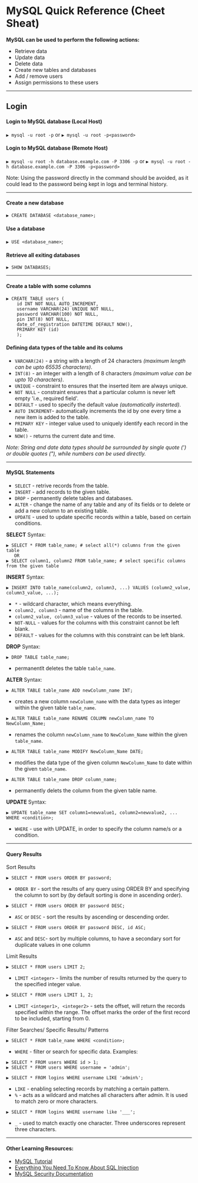 # MySQL Quick Reference (Cheet Sheat)

**MySQL can be used to perform the following actions:**
- Retrieve data
- Update data
- Delete data
- Create new tables and databases
- Add / remove users
- Assign permissions to these users

---
## Login

#### Login to MySQL database (Local Host)
`▶ mysql -u root -p` or `▶ mysql -u root -p<password>`

#### Login to MySQL database (Remote Host)
`▶ mysql -u root -h database.example.com -P 3306 -p` or `▶ mysql -u root -h database.example.com -P 3306 -p<password>`

Note: Using the password directly in the command should be avoided, as it could lead to the password being kept in logs and terminal history.

---

#### Create a new database
`▶ CREATE DATABASE <database_name>;`

#### Use a database
`▶ USE <database_name>`;

#### Retrieve all exiting databases
`▶ SHOW DATABASES;`
 
---

#### Create a table with some columns
```
▶ CREATE TABLE users (
    id INT NOT NULL AUTO_INCREMENT,
    username VARCHAR(24) UNIQUE NOT NULL,
    password VARCHAR(100) NOT NULL,
    pin INT(8) NOT NULL,
    date_of_registration DATETIME DEFAULT NOW(),
    PRIMARY KEY (id)
    );
```

#### Defining data types of the table and its colums
 - `VARCHAR(24)` - a string with a length of 24 characters *(maximum length can be upto 65535 characters)*.
 - `INT(8)` - an integer with a length of 8 characters *(maximum value can be upto 10 characters)*.
 - `UNIQUE` - constraint to ensures that the inserted item are always unique.
 - `NOT NULL` - constraint ensures that a particular column is never left empty 'i.e., required field'.
 - `DEFAULT` - used to specify the default value *(automatically insterted)*.
 - `AUTO INCREMENT`- automatically increments the id by one every time a new item is added to the table.
 - `PRIMARY KEY` - integer value used to uniquely identify each record in the table.
 - `NOW()` - returns the current date and time.

*Note: String and date data types should be surrounded by single quote (') or double quotes ("), while numbers can be used directly.*

---

#### MySQL Statements
- `SELECT` - retrive records from the table.
- `INSERT` - add records to the given table.
- `DROP` - permanently delete tables and databases.
- `ALTER` - change the name of any table and any of its fields or to delete or add a new column to an existing table.
- `UPDATE` - used to update specific records within a table, based on certain conditions.

**SELECT** Syntax:
```
▶ SELECT * FROM table_name; # select all(*) columns from the given table
   OR
▶ SELECT column1, column2 FROM table_name; # select specific columns from the given table
```

**INSERT** Syntax:
```
▶ INSERT INTO table_name(column2, column3, ...) VALUES (column2_value, column3_value, ...);
```
- `*` - wildcard character, which means everything.
- `column2, column3` - name of the columns in the table.
- `column2_value, column3_value` - values of the records to be inserted.
- `NOT-NULL` - values for the columns with this constraint cannot be left blank.
- `DEFAULT` - values for the columns with this constraint can be left blank.


**DROP** Syntax:
```
▶ DROP TABLE table_name;
```
- permanentlt deletes the table `table_name`.

**ALTER** Syntax:
```
▶ ALTER TABLE table_name ADD newColumn_name INT;
```
- creates a new column `newColumn_name` with the data types as integer within the given table `table_name`.

```
▶ ALTER TABLE table_name RENAME COLUMN newColumn_name TO NewColumn_Name;
```
- renames the column `newColumn_name` to `NewColumn_Name` within the given `table_name`.

```
▶ ALTER TABLE table_name MODIFY NewColumn_Name DATE;
```
- modifies the data type of the given column `NewColumn_Name` to date within the given `table_name`.

```
▶ ALTER TABLE table_name DROP column_name;
```
- permanently delets the column from the given table name.

**UPDATE** Syntax:
```
▶ UPDATE table_name SET column1=newvalue1, column2=newvalue2, ... WHERE <condition>;
```
- `WHERE` - use with UPDATE, in order to specify the column name/s or a condition.

---

#### Query Results

Sort Results
```
▶ SELECT * FROM users ORDER BY password;
```
- `ORDER BY` - sort the results of any query using ORDER BY and specifying the column to sort by (by default sorting is done in ascending order).

```
▶ SELECT * FROM users ORDER BY password DESC;
```
- `ASC` or `DESC` - sort the results by ascending or descending order.

```
▶ SELECT * FROM users ORDER BY password DESC, id ASC;
```
- `ASC` and `DESC`- sort by multiple columns, to have a secondary sort for duplicate values in one column


Limit Results
```
▶ SELECT * FROM users LIMIT 2;
```
- `LIMIT <integer>` - limits the number of results returned by the query to the specified integer value.

```
▶ SELECT * FROM users LIMIT 1, 2;
```
- `LIMIT <integer1>, <integer2>` - sets the offset, will return the records specified within the range. The offset marks the order of the first record to be included, starting from 0.

Filter Searches/ Specific Results/ Patterns
```
▶ SELECT * FROM table_name WHERE <condition>;
```
- `WHERE` -  filter or search for specific data.
Examples:
```
▶ SELECT * FROM users WHERE id > 1;
▶ SELECT * FROM users WHERE username = 'admin';
```

```
▶ SELECT * FROM logins WHERE username LIKE 'admin%';
```
- `LIKE` - enabling selecting records by matching a certain pattern.
- `%` - acts as a wildcard and matches all characters after admin. It is used to match zero or more characters.

```
▶ SELECT * FROM logins WHERE username like '___';
```
- `_` - used to match exactly one character. Three underscores represent three characters.

---

#### Other Learning Resources:
- [MySQL Tutorial](https://www.mysqltutorial.org/)
- [Everything You Need To Know About SQL Injection](https://www.sqlinjection.net/)
- [MySQL Security Documentation](https://dev.mysql.com/doc/refman/8.0/en/security-guidelines.html)
